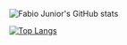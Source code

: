 ![Fabio Junior's GitHub stats](https://github-readme-stats.vercel.app/api?username=fabioo-junioor&show_icons=true&theme=gotham&hide_border=false)

[![Top Langs](https://github-readme-stats.vercel.app/api/top-langs/?username=fabioo-junioor&layout=compact)](https://github.com/anuraghazra/github-readme-stats)
